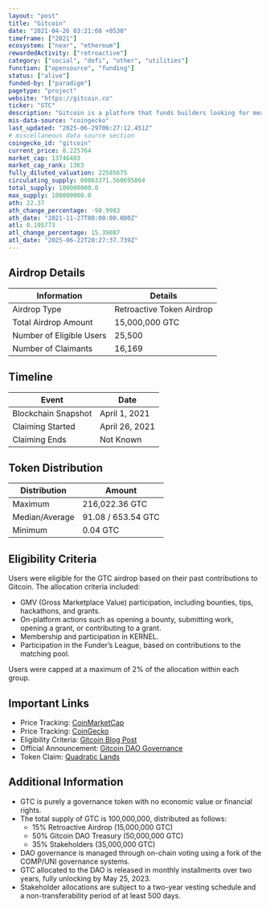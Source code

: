 ```yaml
---
layout: "post"
title: "Gitcoin"
date: "2021-04-26 03:21:08 +0530"
timeframe: ["2021"]
ecosystem: ["near", "ethereum"]
rewardedActivity: ["retroactive"]
category: ["social", "defi", "other", "utilities"]
function: ["opensource", "funding"]
status: ["alive"]
funded-by: ["paradigm"]
pagetype: "project"
website: "https://gitcoin.co"
ticker: "GTC"
description: "Gitcoin is a platform that funds builders looking for meaningful, open-source work, pioneering Quadratic Funding to support public goods development."
mis-data-source: "coingecko"
last_updated: "2025-06-29T06:27:12.451Z"
# miscellaneous data source section
coingecko_id: "gitcoin"
current_price: 0.225764
market_cap: 13746403
market_cap_rank: 1363
fully_diluted_valuation: 22585675
circulating_supply: 60863371.560695864
total_supply: 100000000.0
max_supply: 100000000.0
ath: 22.37
ath_change_percentage: -98.9903
ath_date: "2021-11-27T00:00:00.000Z"
atl: 0.195773
atl_change_percentage: 15.39087
atl_date: "2025-06-22T20:27:37.739Z"
---
```


## Airdrop Details

| Information              | Details                   |
| ------------------------ | ------------------------- |
| Airdrop Type             | Retroactive Token Airdrop |
| Total Airdrop Amount     | 15,000,000 GTC            |
| Number of Eligible Users | 25,500                    |
| Number of Claimants      | 16,169                    |

## Timeline

| Event               | Date           |
| ------------------- | -------------- |
| Blockchain Snapshot | April 1, 2021  |
| Claiming Started    | April 26, 2021 |
| Claiming Ends       | Not Known      |

## Token Distribution

| Distribution   | Amount             |
| -------------- | ------------------ |
| Maximum        | 216,022.36 GTC     |
| Median/Average | 91.08 / 653.54 GTC |
| Minimum        | 0.04 GTC           |

## Eligibility Criteria

Users were eligible for the GTC airdrop based on their past contributions to Gitcoin. The allocation criteria included:

- GMV (Gross Marketplace Value) participation, including bounties, tips, hackathons, and grants.
- On-platform actions such as opening a bounty, submitting work, opening a grant, or contributing to a grant.
- Membership and participation in KERNEL.
- Participation in the Funder’s League, based on contributions to the matching pool.

Users were capped at a maximum of 2% of the allocation within each group.

## Important Links

- Price Tracking: [CoinMarketCap](https://coinmarketcap.com/currencies/gitcoin)
- Price Tracking: [CoinGecko](https://www.coingecko.com/en/coins/gitcoin)
- Eligibility Criteria: [Gitcoin Blog Post](https://web.archive.org/web/20220915084937/https://go.gitcoin.co/blog/introducing-gtc-gitcoins-governance-token)
- Official Announcement: [Gitcoin DAO Governance](https://gov.gitcoin.co)
- Token Claim: [Quadratic Lands](https://quadraticlands.com)

## Additional Information

- GTC is purely a governance token with no economic value or financial rights.
- The total supply of GTC is 100,000,000, distributed as follows:
  - 15% Retroactive Airdrop (15,000,000 GTC)
  - 50% Gitcoin DAO Treasury (50,000,000 GTC)
  - 35% Stakeholders (35,000,000 GTC)
- DAO governance is managed through on-chain voting using a fork of the COMP/UNI governance systems.
- GTC allocated to the DAO is released in monthly installments over two years, fully unlocking by May 25, 2023.
- Stakeholder allocations are subject to a two-year vesting schedule and a non-transferability period of at least 500 days.